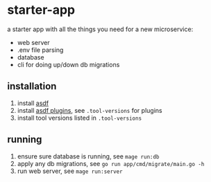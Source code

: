 # starter-app

a starter app with all the things you need for a new microservice:

- web server
- .env file parsing
- database
- cli for doing up/down db migrations

## installation

1. install [asdf](https://github.com/asdf-vm/asdf)
2. install [asdf plugins](https://github.com/asdf-vm/asdf-plugins), see `.tool-versions` for plugins
3. install tool versions listed in `.tool-versions`

## running

1. ensure sure database is running, see `mage run:db`
2. apply any db migrations, see `go run app/cmd/migrate/main.go -h`
3. run web server, see `mage run:server`
